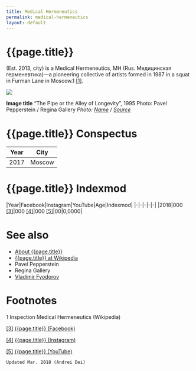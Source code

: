 ```yaml
---
title: Medical Hermeneutics
permalink: medical-hermeneutics
layout: default
---
```


# {{page.title}}

(Est. 2013, city) is a Medical Hermeneutics, MH (Rus. Медицинская герменевтика)—a pioneering collective of artists formed in 1987 in a squat in Furman Lane in Moscow.1 <span id="a1">[\[1\]](#f1)</span>.

![](/encyclopedia/images/{{page.permalink}}.jpg)

**Image title**
“The Pipe or the Alley of Longevity”, 1995
Photo: Pavel Pepperstein / Regina Gallery
*Photo: [Name](index) / [Source](index)*

# {{page.title}} Conspectus

|Year|City|
|-|-|
|2017|Moscow|

# {{page.title}} Indexmod

|Year|Facebook|Instagram|YouTube|Age|Indexmod|
|-|-|-|-|-|
|2018|000 <span id="a3">[\[3\]](#f3)</span>|000 <span id="a4">[\[4\]](#f4)</span>|000 <span id="a5">[\[5\]](#f5)</span>|00|0,0000|


# See also

+ [About {{page.title}}](index)
+ [{{page.title}} at Wikipedia](index)
+ Pavel Pepperstein
+ Regina Gallery
+ [Vladimir Fyodorov](fyodorov-vladimir)

# Footnotes

1 Inspection Medical Hermeneutics (Wikipedia)

[[3]](#a3) <span id="f3"></span> [{{page.title}} (Facebook)](index)

[[4]](#a4) <span id="f4"></span> [{{page.title}} (Instagram)](index)

[[5]](#a5) <span id="f5"></span> [{{page.title}} (YouTube)](index)

`Updated Mar. 2018 (Andrei Dei)`
